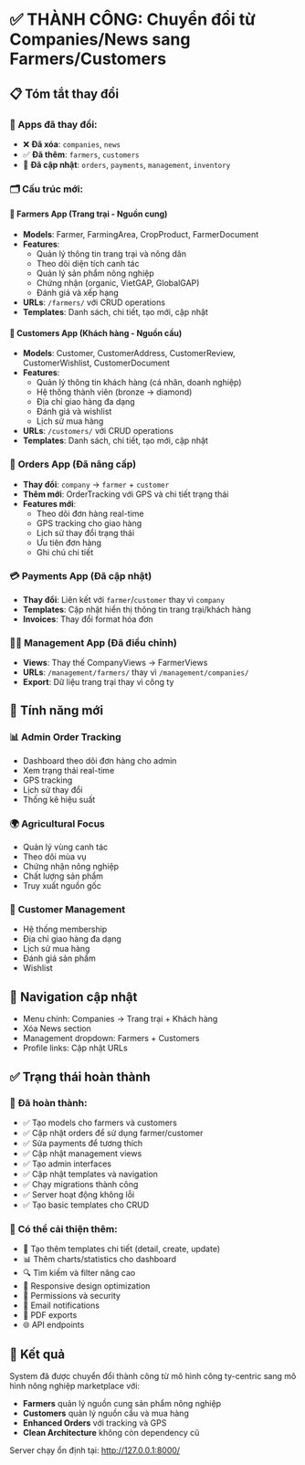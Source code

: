 # ✅ THÀNH CÔNG: Chuyển đổi từ Companies/News sang Farmers/Customers

## 📋 Tóm tắt thay đổi

### 🔄 Apps đã thay đổi:
- ❌ **Đã xóa**: `companies`, `news` 
- ✅ **Đã thêm**: `farmers`, `customers`
- 🔧 **Đã cập nhật**: `orders`, `payments`, `management`, `inventory`

### 🗂️ Cấu trúc mới:

#### 🌱 **Farmers App** (Trang trại - Nguồn cung)
- **Models**: Farmer, FarmingArea, CropProduct, FarmerDocument
- **Features**: 
  - Quản lý thông tin trang trại và nông dân
  - Theo dõi diện tích canh tác
  - Quản lý sản phẩm nông nghiệp
  - Chứng nhận (organic, VietGAP, GlobalGAP)
  - Đánh giá và xếp hạng
- **URLs**: `/farmers/` với CRUD operations
- **Templates**: Danh sách, chi tiết, tạo mới, cập nhật

#### 👥 **Customers App** (Khách hàng - Nguồn cầu)  
- **Models**: Customer, CustomerAddress, CustomerReview, CustomerWishlist, CustomerDocument
- **Features**:
  - Quản lý thông tin khách hàng (cá nhân, doanh nghiệp)
  - Hệ thống thành viên (bronze → diamond)
  - Địa chỉ giao hàng đa dạng
  - Đánh giá và wishlist
  - Lịch sử mua hàng
- **URLs**: `/customers/` với CRUD operations
- **Templates**: Danh sách, chi tiết, tạo mới, cập nhật

### 🔧 **Orders App** (Đã nâng cấp)
- **Thay đổi**: `company` → `farmer` + `customer`
- **Thêm mới**: OrderTracking với GPS và chi tiết trạng thái
- **Features mới**:
  - Theo dõi đơn hàng real-time
  - GPS tracking cho giao hàng
  - Lịch sử thay đổi trạng thái
  - Ưu tiên đơn hàng
  - Ghi chú chi tiết

### 💳 **Payments App** (Đã cập nhật)
- **Thay đổi**: Liên kết với `farmer`/`customer` thay vì `company`
- **Templates**: Cập nhật hiển thị thông tin trang trại/khách hàng
- **Invoices**: Thay đổi format hóa đơn

### 👨‍💼 **Management App** (Đã điều chỉnh)
- **Views**: Thay thế CompanyViews → FarmerViews
- **URLs**: `/management/farmers/` thay vì `/management/companies/`
- **Export**: Dữ liệu trang trại thay vì công ty

## 🎯 **Tính năng mới**

### 📊 **Admin Order Tracking**
- Dashboard theo dõi đơn hàng cho admin
- Xem trạng thái real-time
- GPS tracking
- Lịch sử thay đổi
- Thống kê hiệu suất

### 🌍 **Agricultural Focus**
- Quản lý vùng canh tác
- Theo dõi mùa vụ
- Chứng nhận nông nghiệp
- Chất lượng sản phẩm
- Truy xuất nguồn gốc

### 🏪 **Customer Management**
- Hệ thống membership
- Địa chỉ giao hàng đa dạng
- Lịch sử mua hàng
- Đánh giá sản phẩm
- Wishlist

## 🔗 **Navigation cập nhật**
- Menu chính: Companies → Trang trại + Khách hàng
- Xóa News section
- Management dropdown: Farmers + Customers
- Profile links: Cập nhật URLs

## ✅ **Trạng thái hoàn thành**

### 🎉 **Đã hoàn thành**:
- ✅ Tạo models cho farmers và customers
- ✅ Cập nhật orders để sử dụng farmer/customer
- ✅ Sửa payments để tương thích
- ✅ Cập nhật management views
- ✅ Tạo admin interfaces
- ✅ Cập nhật templates và navigation
- ✅ Chạy migrations thành công
- ✅ Server hoạt động không lỗi
- ✅ Tạo basic templates cho CRUD

### 🔄 **Có thể cải thiện thêm**:
- 📝 Tạo thêm templates chi tiết (detail, create, update)
- 📊 Thêm charts/statistics cho dashboard
- 🔍 Tìm kiếm và filter nâng cao
- 📱 Responsive design optimization
- 🔐 Permissions và security
- 📧 Email notifications
- 📄 PDF exports
- 🌐 API endpoints

## 🚀 **Kết quả**
System đã được chuyển đổi thành công từ mô hình công ty-centric sang mô hình nông nghiệp marketplace với:
- **Farmers** quản lý nguồn cung sản phẩm nông nghiệp
- **Customers** quản lý nguồn cầu và mua hàng  
- **Enhanced Orders** với tracking và GPS
- **Clean Architecture** không còn dependency cũ

Server chạy ổn định tại: http://127.0.0.1:8000/
